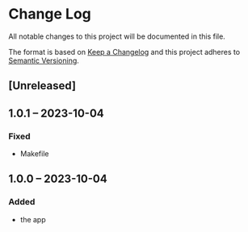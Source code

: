 <!-- SPDX-FileCopyrightText: Sami Finnilä -->
<!-- SPDX-License-Identifier: AGPL-3.0-or-later -->

# Change Log
All notable changes to this project will be documented in this file.

The format is based on [Keep a Changelog](http://keepachangelog.com/)
and this project adheres to [Semantic Versioning](http://semver.org/).

## [Unreleased]

## 1.0.1 – 2023-10-04
### Fixed
* Makefile

## 1.0.0 – 2023-10-04
### Added
* the app
